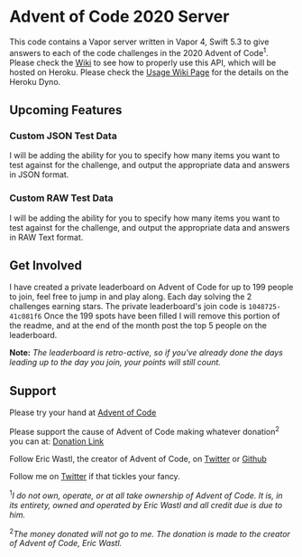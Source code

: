 # Advent of Code 2020 Server

This code contains a Vapor server written in Vapor 4, Swift 5.3 to give answers to each of the code challenges in the 2020 Advent of Code<sup>1</sup>. Please check the [Wiki](https://github.com/BAChapin/Advent-of-Code-2020-Server/wiki) to see how to properly use this API, which will be hosted on Heroku. Please check the [Usage Wiki Page](https://github.com/BAChapin/Advent-of-Code-2020-Server/wiki/Usage) for the details on the Heroku Dyno.

## Upcoming Features

### Custom JSON Test Data

I will be adding the ability for you to specify how many items you want to test against for the challenge, and output the appropriate data and answers in JSON format.

### Custom RAW Test Data

I will be adding the ability for you to specify how many items you want to test against for the challenge, and output the appropriate data and answers in RAW Text format.

## Get Involved

I have created a private leaderboard on Advent of Code for up to 199 people to join, feel free to jump in and play along. Each day solving the 2 challenges earning stars. The private leaderboard's join code is `1048725-41c081f6` Once the 199 spots have been filled I will remove this portion of the readme, and at the end of the month post the top 5 people on the leaderboard.

**Note:** _The leaderboard is retro-active, so if you've already done the days leading up to the day you join, your points will still count._

## Support

Please try your hand at [Advent of Code](https://adventofcode.com/2020)

Please support the cause of Advent of Code making whatever donation<sup>2</sup> you can at: [Donation Link](https://adventofcode.com/2020/support)

Follow Eric Wastl, the creator of Advent of Code, on [Twitter](https://twitter.com/ericwastl) or [Github](https://github.com/topaz)

Follow me on [Twitter](https://twitter.com/TheBRAngel) if that tickles your fancy.

<sup>1</sup>_I do not own, operate, or at all take ownership of Advent of Code. It is, in its entirety, owned and operated by Eric Wastl and all credit due is due to him._

<sup>2</sup>_The money donated will not go to me. The donation is made to the creator of Advent of Code, Eric Wastl._
